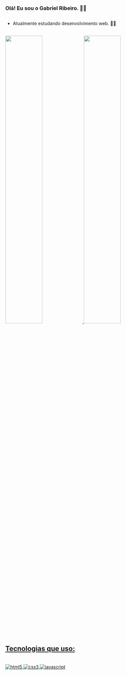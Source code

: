 ### Olá! Eu sou o Gabriel Ribeiro. 🐱‍💻

##
- Atualmente estudando desenvolvimento web. 🐱‍👓
##

<div> 
  <a href="https://github.com/devgabribeiro">
  <img width="48%" src="https://github-readme-stats.vercel.app/api?username=devgabribeiro&show_icons=true&theme=gruvbox&include_all_commits=true&count_private=true"/>
  <img width="48%" src="https://github-readme-stats.vercel.app/api/top-langs/?username=devgabribeiro&layout=compact&langs_count=16&theme=gruvbox"/>
</div>

##

## Tecnologias que uso:

<div style="display:inline_block"><br>
 <img align="center" alt="html5" src="https://img.shields.io/badge/HTML5-E34F26?style=for-the-badge&logo=html5&logoColor=white"/>
  
 <img align="center" alt="css3" src="https://img.shields.io/badge/CSS3-1572B6?style=for-the-badge&logo=css3&logoColor=white"/>
  
 <img align="center" alt="javascript" src="https://img.shields.io/badge/JavaScript-F7DF1E?style=for-the-badge&logo=javascript&logoColor=black"/>
</div>
